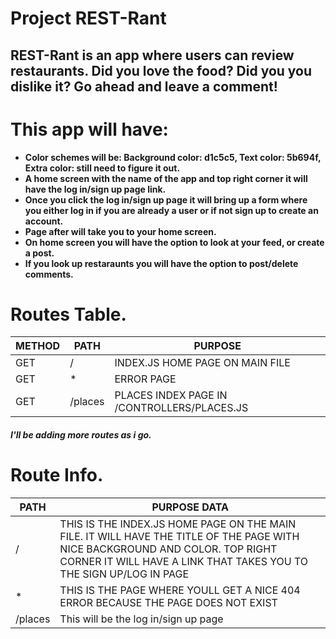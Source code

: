 # Project REST-Rant

## REST-Rant is an app where users can review restaurants. Did you love the food? Did you you dislike it? Go ahead and leave a comment!

# This app will have: 
- **Color schemes will be: Background color: d1c5c5, Text color: 5b694f, Extra color: still need to figure it out.**
- **A home screen with the name of the app and top right corner it will have the log in/sign up page link.**
- **Once you click the log in/sign up page it will bring up a form where you either log in if you are already a user or if not sign up to create an account.**
- **Page after will take you to your home screen.**
- **On home screen you will have the option to look at your feed, or create a post.**
- **If you look up restaraunts you will have the option to post/delete comments.**

# Routes Table.
| METHOD | PATH | PURPOSE |
| ------ | ------ | ------ |
| GET | / | INDEX.JS HOME PAGE ON MAIN FILE |
| GET | * | ERROR PAGE |
| GET | /places | PLACES INDEX PAGE IN /CONTROLLERS/PLACES.JS |

###### **I'll be adding more routes as i go.**

# Route Info.

| PATH | PURPOSE DATA |
| ------| ------|
| / | THIS IS THE INDEX.JS HOME PAGE ON THE MAIN FILE. IT WILL HAVE THE TITLE OF THE PAGE WITH NICE BACKGROUND AND COLOR. TOP RIGHT CORNER IT WILL HAVE A LINK THAT TAKES YOU TO THE SIGN UP/LOG IN PAGE |
| * | THIS IS THE PAGE WHERE YOULL GET A NICE 404 ERROR BECAUSE THE PAGE DOES NOT EXIST |
| /places | This will be the log in/sign up page |
